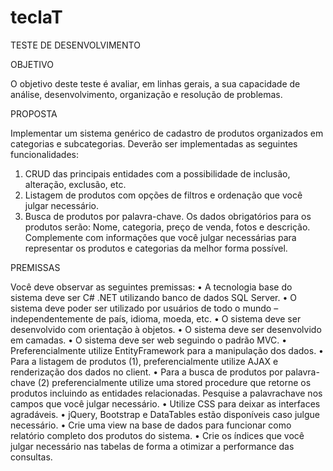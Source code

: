 # teclaT
TESTE DE DESENVOLVIMENTO

OBJETIVO 

O objetivo deste teste é avaliar, em linhas gerais, a sua capacidade de análise, desenvolvimento, organização e resolução de problemas. 

PROPOSTA

Implementar um sistema genérico de cadastro de produtos organizados em categorias e subcategorias. 
Deverão ser implementadas as seguintes funcionalidades: 
1.	CRUD das principais entidades com a possibilidade de inclusão, alteração, exclusão, etc. 
2.	Listagem de produtos com opções de filtros e ordenação que você julgar necessário. 
3.	Busca de produtos por palavra-chave. 
Os dados obrigatórios para os produtos serão: Nome, categoria, preço de venda, fotos e descrição. Complemente com informações que você julgar necessárias para representar os produtos e categorias da melhor forma possível. 

PREMISSAS 

Você deve observar as seguintes premissas: 
•	A tecnologia base do sistema deve ser C# .NET utilizando banco de dados SQL Server. 
•	O sistema deve poder ser utilizado por usuários de todo o mundo – independentemente de país, idioma, moeda, etc. 
•	O sistema deve ser desenvolvido com orientação à objetos. 
•	O sistema deve ser desenvolvido em camadas. 
•	O sistema deve ser web seguindo o padrão MVC. 
•	Preferencialmente utilize EntityFramework para a manipulação dos dados. 
•	Para a listagem de produtos (1), preferencialmente utilize AJAX e renderização dos dados no client. 
•	Para a busca de produtos por palavra-chave (2) preferencialmente utilize uma stored procedure que retorne os produtos incluindo as entidades relacionadas. Pesquise a palavrachave nos campos que você julgar necessário. 
•	Utilize CSS para deixar as interfaces agradáveis. 
•	jQuery, Bootstrap e DataTables estão disponíveis caso julgue necessário. 
•	Crie uma view na base de dados para funcionar como relatório completo dos produtos do sistema. 
•	Crie os índices que você julgar necessário nas tabelas de forma a otimizar a performance das consultas.
